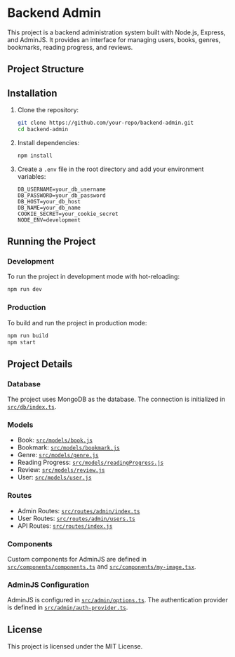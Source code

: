 # Backend Admin

This project is a backend administration system built with Node.js, Express, and AdminJS. It provides an interface for managing users, books, genres, bookmarks, reading progress, and reviews.

## Project Structure
  
## Installation

1. Clone the repository:
    ```sh
    git clone https://github.com/your-repo/backend-admin.git
    cd backend-admin
    ```

2. Install dependencies:
    ```sh
    npm install
    ```

3. Create a `.env` file in the root directory and add your environment variables:
    ```env
    DB_USERNAME=your_db_username
    DB_PASSWORD=your_db_password
    DB_HOST=your_db_host
    DB_NAME=your_db_name
    COOKIE_SECRET=your_cookie_secret
    NODE_ENV=development
    ```

## Running the Project

### Development

To run the project in development mode with hot-reloading:

```sh
npm run dev
```

### Production

To build and run the project in production mode:

```sh
npm run build
npm start
```

## Project Details

### Database

The project uses MongoDB as the database. The connection is initialized in [`src/db/index.ts`](src/db/index.ts).

### Models

- Book: [`src/models/book.js`](src/models/book.js)
- Bookmark: [`src/models/bookmark.js`](src/models/bookmark.js)
- Genre: [`src/models/genre.js`](src/models/genre.js)
- Reading Progress: [`src/models/readingProgress.js`](src/models/readingProgress.js)
- Review: [`src/models/review.js`](src/models/review.js)
- User: [`src/models/user.js`](src/models/user.js)

### Routes

- Admin Routes: [`src/routes/admin/index.ts`](src/routes/admin/index.ts)
- User Routes: [`src/routes/admin/users.ts`](src/routes/admin/users.ts)
- API Routes: [`src/routes/index.js`](src/routes/index.js)

### Components

Custom components for AdminJS are defined in [`src/components/components.ts`](src/components/components.ts) and [`src/components/my-image.tsx`](src/components/my-image.tsx).

### AdminJS Configuration

AdminJS is configured in [`src/admin/options.ts`](src/admin/options.ts). The authentication provider is defined in [`src/admin/auth-provider.ts`](src/admin/auth-provider.ts).

## License

This project is licensed under the MIT License.